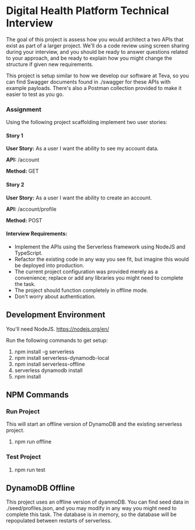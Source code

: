 # Digital Health Platform Technical Interview

The goal of this project is assess how you would architect a two APIs that exist as part of a larger project. We'll do a code review using screen sharing during your interview, and you should be ready to answer questions related to your approach, and be ready to explain how you might change the structure if given new requirements. 

This project is setup similar to how we develop our software at Teva, so you can find Swagger documents found in ./swagger for these APIs with example payloads. There's also a Postman collection provided to make it easier to test as you go.

### Assignment
Using the following project scaffolding implement two user stories:

#### Story 1

**User Story:** As a user I want the ability to see my account data.

**API:** /account

**Method:** GET

#### Story 2

**User Story:** As a user I want the ability to create an account.

**API:** /account/profile

**Method:** POST

#### Interview Requirements:

- Implement the APIs using the Serverless framework using NodeJS and TypeScript.
- Refactor the existing code in any way you see fit, but imagine this would be deployed into production.
- The current project configuration was provided merely as a convenience; replace or add any libraries you might need to complete the task.
- The project should function completely in offline mode.
- Don't worry about authentication.

## Development Environment

You'll need NodeJS. https://nodejs.org/en/

Run the following commands to get setup:

1. npm install -g serverless
2. npm install serverless-dynamodb-local
3. npm install serverless-offline
4. serverless dynamodb install
5. npm install

## NPM Commands

### Run Project

This will start an offline version of DynamoDB and the existing serverless project.

1. npm run offline

### Test Project

1. npm run test

## DynamoDB Offline

This project uses an offline version of dyanmoDB. You can find seed data in ./seed/profiles.json, and you may modify in any way you might need to complete this task. The database is in memory, so the database will be repopulated between restarts of serverless.

